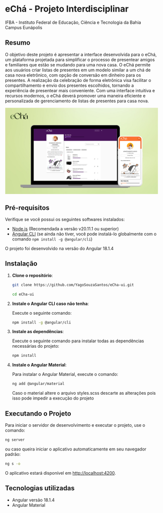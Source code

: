 # eChá - Projeto Interdisciplinar
IFBA - Instituto Federal de Educação, Ciência e Tecnologia da Bahia Campus Eunápolis

## Resumo
O objetivo deste projeto é apresentar a interface desenvolvida para o eChá, um plataforma projetada para simplificar o processo de presentear amigos e familiares que estão se mudando para uma nova casa. O eChá permite aos usuários criar listas de presentes em um modelo similar a um chá de casa nova eletrônico, com opção de conversão em dinheiro para os presentes. A realização da celebração de forma eletrônica visa facilitar o compartilhamento e envio dos presentes escolhidos, tornando a experiência de presentear mais conveniente. Com uma interface intuitiva e recursos modernos, o eChá deverá promover uma maneira eficiente e personalizada de gerenciamento de listas de presentes para casa nova.

![Apresentação](src/assets/image/readme/presentation.png)

## Pré-requisitos
Verifique se você possui os seguintes softwares instalados:

- [Node.js](https://nodejs.org/) (Recomendada a versão v20.11.1 ou superior)
- [Angular CLI](https://angular.io/cli) (se ainda não tiver, você pode instalá-lo globalmente com o comando `npm install -g @angular/cli`)

O projeto foi desenvolvido na versão do Angular 18.1.4

## Instalação

1. **Clone o repositório**:

   ```bash
   git clone https://github.com/YagoSouzaSantos/eCha-ui.git
   ```
   ```bash
   cd eCha-ui
   ```

2. **Instale o Angular CLI caso não tenha**:

   Execute o seguinte comando:

   ```bash
   npm install -g @angular/cli
   ```
   
2. **Instale as dependências**:

   Execute o seguinte comando para instalar todas as dependências necessárias do projeto:

   ```bash
   npm install
   ```

3. **Instale o Angular Material**:

   Para instalar o Angular Material, execute o comando:

   ```bash
   ng add @angular/material
   ```

   Caso o material altere o arquivo styles.scss descarte as alterações pois isso pode impedir a execução do projeto

## Executando o Projeto

Para iniciar o servidor de desenvolvimento e executar o projeto, use o comando:

```bash
ng server
```
ou caso queira iniciar o aplicativo automaticamente em seu navegador padrão:
```bash
ng s -o
```

O aplicativo estará disponível em [http://localhost:4200](http://localhost:4200).

## Tecnologias utilizadas
- Angular versão 18.1.4
- Angular Material
